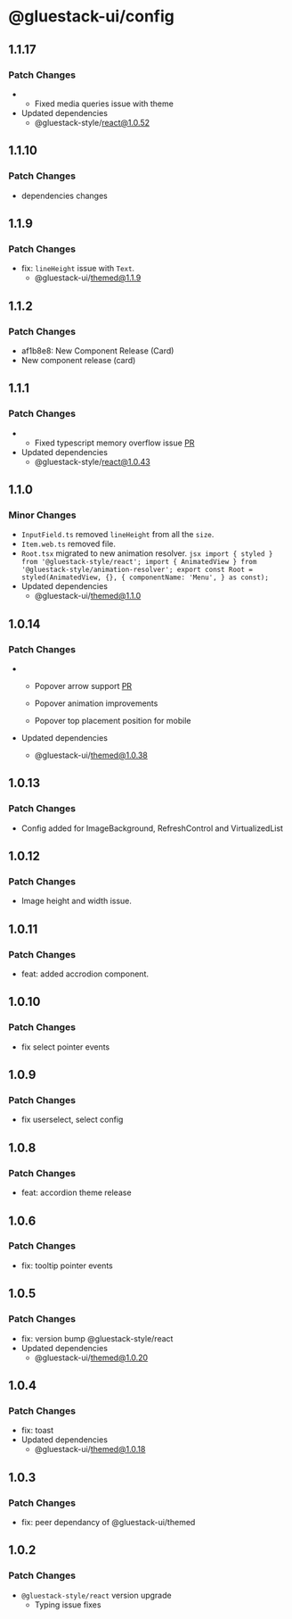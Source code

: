 # @gluestack-ui/config

## 1.1.17

### Patch Changes

- - Fixed media queries issue with theme
- Updated dependencies
  - @gluestack-style/react@1.0.52

## 1.1.10

### Patch Changes

- dependencies changes

## 1.1.9

### Patch Changes

- fix: `lineHeight` issue with `Text`.
  - @gluestack-ui/themed@1.1.9

## 1.1.2

### Patch Changes

- af1b8e8: New Component Release (Card)
- New component release (card)

## 1.1.1

### Patch Changes

- - Fixed typescript memory overflow issue [PR](https://github.com/gluestack/gluestack-ui/pull/1693)
- Updated dependencies
  - @gluestack-style/react@1.0.43

## 1.1.0

### Minor Changes

- `InputField.ts` removed `lineHeight` from all the `size`.
- `Item.web.ts` removed file.
- `Root.tsx` migrated to new animation resolver.
  `jsx
import { styled } from '@gluestack-style/react';
import { AnimatedView } from '@gluestack-style/animation-resolver';
export const Root = styled(AnimatedView, {}, {
  componentName: 'Menu',
    } as const);
`
- Updated dependencies
  - @gluestack-ui/themed@1.1.0

## 1.0.14

### Patch Changes

- - Popover arrow support [PR](https://github.com/gluestack/gluestack-ui/pull/1677)
  - Popover animation improvements

  - Popover top placement position for mobile

- Updated dependencies
  - @gluestack-ui/themed@1.0.38

## 1.0.13

### Patch Changes

- Config added for ImageBackground, RefreshControl and VirtualizedList

## 1.0.12

### Patch Changes

- Image height and width issue.

## 1.0.11

### Patch Changes

- feat: added accrodion component.

## 1.0.10

### Patch Changes

- fix select pointer events

## 1.0.9

### Patch Changes

- fix userselect, select config

## 1.0.8

### Patch Changes

- feat: accordion theme release

## 1.0.6

### Patch Changes

- fix: tooltip pointer events

## 1.0.5

### Patch Changes

- fix: version bump @gluestack-style/react
- Updated dependencies
  - @gluestack-ui/themed@1.0.20

## 1.0.4

### Patch Changes

- fix: toast
- Updated dependencies
  - @gluestack-ui/themed@1.0.18

## 1.0.3

### Patch Changes

- fix: peer dependancy of @gluestack-ui/themed

## 1.0.2

### Patch Changes

- `@gluestack-style/react` version upgrade
  - Typing issue fixes
